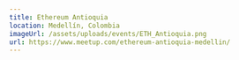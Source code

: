 ```yaml
---
title: Ethereum Antioquia
location: Medellín, Colombia
imageUrl: /assets/uploads/events/ETH_Antioquia.png
url: https://www.meetup.com/ethereum-antioquia-medellin/
---
```

